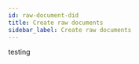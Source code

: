 ```yaml
---
id: raw-document-did
title: Create raw documents
sidebar_label: Create raw documents
---
```


testing